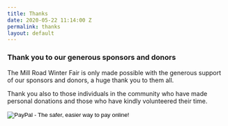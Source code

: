 ```yaml
---
title: Thanks
date: 2020-05-22 11:14:00 Z
permalink: thanks
layout: default
---
```

### Thank you to our generous sponsors and donors

The Mill Road Winter Fair is only made possible with the generous support of our sponsors and donors, a huge thank you to them all.

Thank you also to those individuals in the community who have made personal donations and those who have kindly volunteered their time.

<form class="donate-button" action="https://www.paypal.com/cgi-bin/webscr" method="post" target="_top">
  <input type="hidden" name="cmd" value="_s-xclick">
  <input type="hidden" name="hosted_button_id" value="RNL9TBYJKM9KC">
  <input type="image" src="https://www.paypalobjects.com/en_US/i/btn/btn_donateCC_LG.gif" name="submit" alt="PayPal - The safer, easier way to pay online!" border="0">
  <img alt="" src="https://www.paypalobjects.com/en_GB/i/scr/pixel.gif" width="1" height="1" border="0">
</form>

